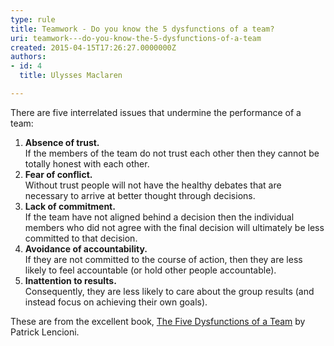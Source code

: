 ```yaml
---
type: rule
title: Teamwork - Do you know the 5 dysfunctions of a team?
uri: teamwork---do-you-know-the-5-dysfunctions-of-a-team
created: 2015-04-15T17:26:27.0000000Z
authors:
- id: 4
  title: Ulysses Maclaren

---
```




<span class='intro'> <p class="p1">There are five interrelated issues that undermine the performance of a team&#58;</p><ol class="ol1"><li class="li1"><b>Absence of trust.&#160;</b><br>
If the members of the team do not trust each other then they cannot be totally honest with each other.</li><li class="li1"><b>Fear of conflict. </b><br>Without trust people will not have the healthy debates that are necessary to arrive at better thought through decisions.</li><li class="li1"><b>Lack of commitment. </b><br>If the team have not aligned behind a decision then the individual members who did not agree with the final decision will ultimately be less committed to that decision.</li><li class="li1"><b>Avoidance of accountability. </b><br>If they are not committed to the course of action, then they are less likely to feel accountable (or hold other people accountable).</li><li class="li1"><b>Inattention to results. </b><br>Consequently, they are less likely to care about the group results (and instead focus on achieving their own goals).</li></ol> </span>

<p>​These are from the excellent book, 
   <a href="http&#58;//www.amazon.com/The-Five-Dysfunctions-Team-Leadership/dp/0787960756" target="_blank">
      <span class="s1">The Five Dysfunctions of a Team</span></a> by Patrick Lencioni.​</p>


